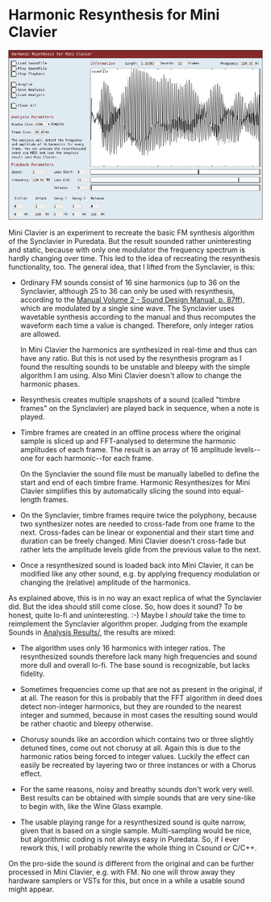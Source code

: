 Harmonic Resynthesis for Mini Clavier
=====================================

<img src="Screenshots/Screenshot.png?raw=true" alt="Screenshot">

Mini Clavier is an experiment to recreate the basic FM synthesis algorithm of
the Synclavier in Puredata. But the result sounded rather uninteresting and
static, because with only one modulator the frequency spectrum is hardly
changing over time. This led to the idea of recreating the resynthesis
functionality, too. The general idea, that I lifted from the Synclavier, is
this:

 - Ordinary FM sounds consist of 16 sine harmonics (up to 36 on the Synclavier,
   although 25 to 36 can only be used with resynthesis, according to the
   [Manual Volume 2 - Sound Design Manual, p. 87ff](http://www.500sound.com/software/Volume%202%20-%20Sound%20Design.pdf)),
   which are modulated by a single sine wave. The Synclavier uses wavetable
   synthesis according to the manual and thus recomputes the waveform each time
   a value is changed. Therefore, only integer ratios are allowed.

   In Mini Clavier the harmonics are synthesized in real-time and thus can have
   any ratio. But this is not used by the resynthesis program as I found the
   resulting sounds to be unstable and bleepy with the simple algorithm I am
   using. Also Mini Clavier doesn't allow to change the harmonic phases.

 - Resynthesis creates multiple snapshots of a sound (called "timbre frames" on
   the Synclavier) are played back in sequence, when a note is played.

 - Timbre frames are created in an offline process where the original sample is
   sliced up and FFT-analysed to determine the harmonic amplitudes of each frame.
   The result is an array of 16 amplitude levels--one for each harmonic--for
   each frame.

   On the Synclavier the sound file must be manually labelled to define the
   start and end of each timbre frame. Harmonic Resynthesizes for Mini Clavier
   simplifies this  by automatically slicing the sound into equal-length frames.

-  On the Synclavier, timbre frames require twice the polyphony, because two
   synthesizer notes are needed to cross-fade from one frame to the next.
   Cross-fades can be linear or exponential and their start time and duration
   can be freely changed. Mini Clavier doesn't cross-fade but rather lets the
   amplitude levels glide from the previous value to the next.

 - Once a resynthesized sound is loaded back into Mini Clavier, it can be modified
   like any other sound, e.g. by applying frequency modulation or changing the
   (relative) amplitude of the harmonics.

As explained above, this is in no way an exact replica of what the Synclavier did.
But the idea should still come close. So, how does it sound? To be honest, quite
lo-fi and uninteresting. :-) Maybe I _should_ take the time to reimplement the
Synclavier algorithm proper. Judging from the example Sounds in [Analysis Results/](Analysis%20Results/),
the results are mixed:

 - The algorithm uses only 16 harmonics with integer ratios. The resynthesized sounds
   therefore lack many high frequencies and sound more dull and overall lo-fi. The
   base sound is recognizable, but lacks fidelity.

 - Sometimes frequencies come up that are not as present in the original, if at all.
   The reason for this is probably that the FFT algorithm in deed does detect non-integer
   harmonics, but they are rounded to the nearest integer and summed, because in most
   cases the resulting sound would be rather chaotic and bleepy otherwise.

 - Chorusy sounds like an accordion which contains two or three slightly detuned
   tines, come out not chorusy at all. Again this is due to the harmonic ratios
   being forced to integer values. Luckily the effect can easily be recreated
   by layering two or three instances or with a Chorus effect.

 - For the same reasons, noisy and breathy sounds don't work very well. Best results
   can be obtained with simple sounds that are very sine-like to begin with,
   like the Wine Glass example.

 - The usable playing range for a resynthesized sound is quite narrow, given that
   is based on a single sample. Multi-sampling would be nice, but algorithmic coding
   is not always easy in Puredata. So, if I ever rework this, I will probably rewrite
   the whole thing in Csound or C/C++.

On the pro-side the sound _is_ different from the original and can be further
processed in Mini Clavier, e.g. with FM. No one will throw away they hardware
samplers or VSTs for this, but once in a while a usable sound might appear.
